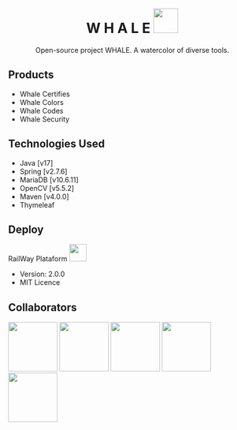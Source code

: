 <h1 align="center">
W H A L E <a href="https://whale.up.railway.app/"><img src="https://img.icons8.com/?size=512&id=mrRKB0hCmNGJ&format=png" width="50" height="50"></a>
</h1>
<p align="center">
  Open-source project WHALE. A watercolor of diverse tools. 
</p>

## Products

- Whale Certifies
- Whale Colors
- Whale Codes
- Whale Security

## Technologies Used

- Java [v17]
- Spring [v2.7.6]
- MariaDB [v10.6.11] 
- OpenCV [v5.5.2]
- Maven [v4.0.0]
- Thymeleaf

## Deploy
RailWay Plataform
<a href="https://whale.up.railway.app/"><img src="https://img.icons8.com/?size=512&id=13450&format=png" width="35" height="35"></a>
- Version: 2.0.0
- MIT Licence

## Collaborators
<a href="https://github.com/bioramonmoratori"><img src="https://github.com/ProjectBIGWHALE/bigwhale/assets/90486302/d4afb72c-ec3a-4672-b376-c4d33a4aa11c" width="100" height="100"></a>
<a href="https://github.com/erasmobezerra"><img src="https://github.com/ProjectBIGWHALE/bigwhale/assets/90486302/397855a4-e7e9-4cc0-8795-c5f16a769b12" width="100" height="100"></a>
<a href="https://github.com/amandapvln"><img src="https://github.com/ProjectBIGWHALE/bigwhale/assets/90486302/4de40297-eb96-45ed-b4c4-7b1fb8cbb65a" width="100" height="100"></a>
<a href="https://github.com/jose-fps"><img src="https://github.com/ProjectBIGWHALE/bigwhale/assets/90486302/e1b170b6-b614-485a-ae3e-e24fb6a63cc7" width="100" height="100"></a>
<a href="https://github.com/arleysouzadev"><img src="https://github.com/ProjectBIGWHALE/bigwhale/assets/90486302/0ec92ed5-0296-4fac-ad03-0cb39acf7260" width="100" height="100"></a>
